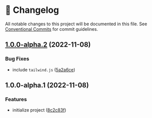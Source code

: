 <!-- markdownlint-disable --><!-- textlint-disable -->

# 📓 Changelog

All notable changes to this project will be documented in this file. See
[Conventional Commits](https://conventionalcommits.org) for commit guidelines.

## [1.0.0-alpha.2](https://github.com/sanity-io/demo/compare/v1.0.0-alpha.1...v1.0.0-alpha.2) (2022-11-08)

### Bug Fixes

- include `tailwind.js` ([5a2a6ce](https://github.com/sanity-io/demo/commit/5a2a6ce6571ee60f5538eede3a6c8f2962f5fb51))

## 1.0.0-alpha.1 (2022-11-08)

### Features

- initialize project ([8c2c83f](https://github.com/sanity-io/demo/commit/8c2c83f1b69821ebfe9fd5a93066ee216c3f8c84))
